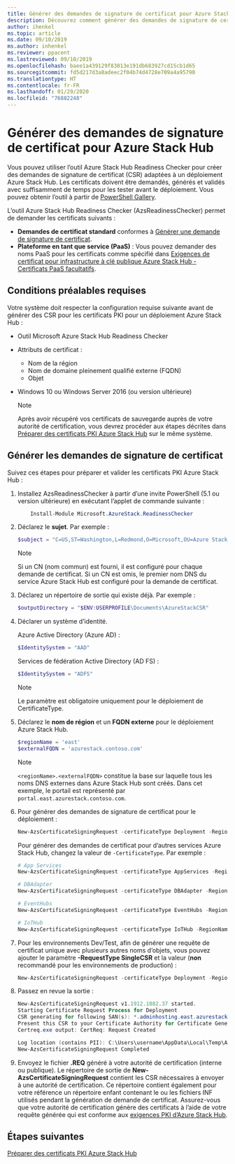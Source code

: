 ```yaml
---
title: Générer des demandes de signature de certificat pour Azure Stack Hub
description: Découvrez comment générer des demandes de signature de certificat pour des certificats PKI Azure Stack Hub dans les systèmes intégrés Azure Stack Hub.
author: ihenkel
ms.topic: article
ms.date: 09/10/2019
ms.author: inhenkel
ms.reviewer: ppacent
ms.lastreviewed: 09/10/2019
ms.openlocfilehash: baee1a439129f83013e191db683927cd15cb1d65
ms.sourcegitcommit: fd5d217d3a8adeec2f04b74d4728e709a4a95790
ms.translationtype: HT
ms.contentlocale: fr-FR
ms.lasthandoff: 01/29/2020
ms.locfileid: "76882248"
---
```

# <a name="generate-certificate-signing-requests-for-azure-stack-hub"></a>Générer des demandes de signature de certificat pour Azure Stack Hub

Vous pouvez utiliser l’outil Azure Stack Hub Readiness Checker pour créer des demandes de signature de certificat (CSR) adaptées à un déploiement Azure Stack Hub. Les certificats doivent être demandés, générés et validés avec suffisamment de temps pour les tester avant le déploiement. Vous pouvez obtenir l’outil à partir de [PowerShell Gallery](https://aka.ms/AzsReadinessChecker).

L’outil Azure Stack Hub Readiness Checker (AzsReadinessChecker) permet de demander les certificats suivants :

- **Demandes de certificat standard** conformes à [Générer une demande de signature de certificat](azure-stack-get-pki-certs.md#generate-certificate-signing-requests).
- **Plateforme en tant que service (PaaS)** : Vous pouvez demander des noms PaaS pour les certificats comme spécifié dans [Exigences de certificat pour infrastructure à clé publique Azure Stack Hub - Certificats PaaS facultatifs](azure-stack-pki-certs.md#optional-paas-certificates).

## <a name="prerequisites"></a>Conditions préalables requises

Votre système doit respecter la configuration requise suivante avant de générer des CSR pour les certificats PKI pour un déploiement Azure Stack Hub :

- Outil Microsoft Azure Stack Hub Readiness Checker
- Attributs de certificat :
  - Nom de la région
  - Nom de domaine pleinement qualifié externe (FQDN)
  - Objet
- Windows 10 ou Windows Server 2016 (ou version ultérieure)

  > [!NOTE]  
  > Après avoir récupéré vos certificats de sauvegarde auprès de votre autorité de certification, vous devrez procéder aux étapes décrites dans [Préparer des certificats PKI Azure Stack Hub](azure-stack-prepare-pki-certs.md) sur le même système.

## <a name="generate-certificate-signing-requests"></a>Générer les demandes de signature de certificat

Suivez ces étapes pour préparer et valider les certificats PKI Azure Stack Hub :

1. Installez AzsReadinessChecker à partir d’une invite PowerShell (5.1 ou version ultérieure) en exécutant l’applet de commande suivante :

    ```powershell  
        Install-Module Microsoft.AzureStack.ReadinessChecker
    ```

2. Déclarez le **sujet**. Par exemple :

    ```powershell  
    $subject = "C=US,ST=Washington,L=Redmond,O=Microsoft,OU=Azure Stack Hub"
    ```

    > [!NOTE]  
    > Si un CN (nom commun) est fourni, il est configuré pour chaque demande de certificat. Si un CN est omis, le premier nom DNS du service Azure Stack Hub est configuré pour la demande de certificat.

3. Déclarez un répertoire de sortie qui existe déjà. Par exemple :

    ```powershell  
    $outputDirectory = "$ENV:USERPROFILE\Documents\AzureStackCSR"
    ```

4. Déclarer un système d’identité.

    Azure Active Directory (Azure AD) :

    ```powershell
    $IdentitySystem = "AAD"
    ```

    Services de fédération Active Directory (AD FS) :

    ```powershell
    $IdentitySystem = "ADFS"
    ```
    > [!NOTE]  
    > Le paramètre est obligatoire uniquement pour le déploiement de CertificateType.

5. Déclarez le **nom de région** et un **FQDN externe** pour le déploiement Azure Stack Hub.

    ```powershell
    $regionName = 'east'
    $externalFQDN = 'azurestack.contoso.com'
    ```

    > [!NOTE]  
    > `<regionName>.<externalFQDN>` constitue la base sur laquelle tous les noms DNS externes dans Azure Stack Hub sont créés. Dans cet exemple, le portail est représenté par `portal.east.azurestack.contoso.com`.  

6. Pour générer des demandes de signature de certificat pour le déploiement :

    ```powershell  
    New-AzsCertificateSigningRequest -certificateType Deployment -RegionName $regionName -FQDN $externalFQDN -subject $subject -OutputRequestPath $OutputDirectory -IdentitySystem $IdentitySystem
    ```

    Pour générer des demandes de certificat pour d’autres services Azure Stack Hub, changez la valeur de `-CertificateType`. Par exemple :

    ```powershell  
    # App Services
    New-AzsCertificateSigningRequest -certificateType AppServices -RegionName $regionName -FQDN $externalFQDN -subject $subject -OutputRequestPath $OutputDirectory

    # DBAdapter
    New-AzsCertificateSigningRequest -certificateType DBAdapter -RegionName $regionName -FQDN $externalFQDN -subject $subject -OutputRequestPath $OutputDirectory

    # EventHubs
    New-AzsCertificateSigningRequest -certificateType EventHubs -RegionName $regionName -FQDN $externalFQDN -subject $subject -OutputRequestPath $OutputDirectory

    # IoTHub
    New-AzsCertificateSigningRequest -certificateType IoTHub -RegionName $regionName -FQDN $externalFQDN -subject $subject -OutputRequestPath $OutputDirectory
    ```

7. Pour les environnements Dev/Test, afin de générer une requête de certificat unique avec plusieurs autres noms d’objets, vous pouvez ajouter le paramètre **-RequestType SingleCSR** et la valeur (**non** recommandé pour les environnements de production) :

    ```powershell  
    New-AzsCertificateSigningRequest -certificateType Deployment -RegionName $regionName -FQDN $externalFQDN -RequestType SingleCSR -subject $subject -OutputRequestPath $OutputDirectory -IdentitySystem $IdentitySystem
    ```

8.  Passez en revue la sortie :

    ```powershell  
    New-AzsCertificateSigningRequest v1.1912.1082.37 started.
    Starting Certificate Request Process for Deployment
    CSR generating for following SAN(s): *.adminhosting.east.azurestack.contoso.com,*.adminvault.east.azurestack.contoso.com,*.blob.east.azurestack.contoso.com,*.hosting.east.azurestack.contoso.com,*.queue.east.azurestack.contoso.com,*.table.east.azurestack.contoso.com,*.vault.east.azurestack.contoso.com,adminmanagement.east.azurestack.contoso.com,adminportal.east.azurestack.contoso.com,management.east.azurestack.contoso.com,portal.east.azurestack.contoso.com
    Present this CSR to your Certificate Authority for Certificate Generation: C:\Users\checker\Documents\AzureStackCSR\wildcard_adminhosting_east_azurestack_contoso_com_CertRequest_20191219140359.req
    Certreq.exe output: CertReq: Request Created

    Log location (contains PII): C:\Users\username\AppData\Local\Temp\AzsReadinessChecker\AzsReadinessChecker.log
    New-AzsCertificateSigningRequest Completed
    ```

9.  Envoyez le fichier **.REQ** généré à votre autorité de certification (interne ou publique). Le répertoire de sortie de **New-AzsCertificateSigningRequest** contient les CSR nécessaires à envoyer à une autorité de certification. Ce répertoire contient également pour votre référence un répertoire enfant contenant le ou les fichiers INF utilisés pendant la génération de demande de certificat. Assurez-vous que votre autorité de certification génère des certificats à l’aide de votre requête générée qui est conforme aux [exigences PKI d’Azure Stack Hub](azure-stack-pki-certs.md).

## <a name="next-steps"></a>Étapes suivantes

[Préparer des certificats PKI Azure Stack Hub](azure-stack-prepare-pki-certs.md)
